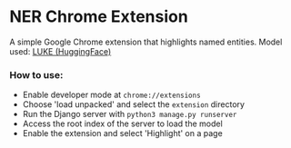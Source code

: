 # NER Chrome Extension
A simple Google Chrome extension that highlights named entities.
Model used: [LUKE (HuggingFace)](https://huggingface.co/docs/transformers/model_doc/luke)

### How to use:
- Enable developer mode at `chrome://extensions`
- Choose 'load unpacked' and select the `extension` directory
- Run the Django server with `python3 manage.py runserver`
- Access the root index of the server to load the model
- Enable the extension and select 'Highlight' on a page